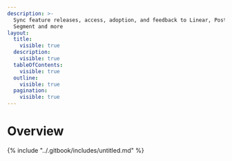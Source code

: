 ```yaml
---
description: >-
  Sync feature releases, access, adoption, and feedback to Linear, PostHog,
  Segment and more
layout:
  title:
    visible: true
  description:
    visible: true
  tableOfContents:
    visible: true
  outline:
    visible: true
  pagination:
    visible: true
---
```


# Overview

{% include "../.gitbook/includes/untitled.md" %}

